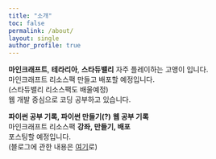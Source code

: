```yaml
---
title: "소개"
toc: false
permalink: /about/
layout: single
author_profile: true
---
```


**마인크래프트**, **테라리아**, **스타듀밸리** 자주 플레이하는 고앵이 입니다.<br>
마인크래프트 리소스팩 만들고 배포할 예정입니다.<br>
(스타듀밸리 리소스팩도 배울예정)<br>
웹 개발 중심으로 코딩 공부하고 있습니다.<br>

**파이썬 공부 기록, 파이썬 만들기(?)**
**웹 공부 기록** <br>
마인크래프트 리소스팩 **강좌, 만들기, 배포**<br>
포스팅할 예정입니다.<br> 
(블로그에 관한 내용은 [여기](/blog/blogstart/)로)
